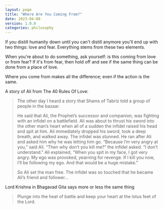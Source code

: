 ```yaml
---
layout: page
title: "Where Are You Coming From?"
date: 2023-04-08
version: 1.0.0
categories: philosophy
---
```


If you distill humanity down until you can't distill anymore you'll end up with two things: love and fear. Everything stems from these two elements.

When you're about to do something, ask yourself: is this coming from love or from fear? If it's from fear, then hold off and see if the same thing can be done from a place of love.

Where you come from makes all the difference; even if the action is the same.

A story of Ali from The 40 Rules Of Love:

> The other day I heard a story that Shams of Tabriz told a group of people in the bazaar.
>
> He said that Ali, the Prophet’s successor and companion, was fighting with an infidel on a battlefield. Ali was about to thrust his sword into the other man’s heart when all of a sudden the infidel raised his head and spit at him. Ali immediately dropped his sword, took a deep breath, and walked away. The infidel was stunned. He ran after Ali and asked him why he was letting him go. “Because I’m very angry at you,” said Ali. “Then why don’t you kill me?” the infidel asked. “I don’t understand.” Ali explained, “When you spit in my face, I got very angry. My ego was provoked, yearning for revenge. If I kill you now, I’ll be following my ego. And that would be a huge mistake.”
>
> So Ali set the man free. The infidel was so touched that he became Ali’s friend and follower...

Lord Krishna in Bhagavad Gita says more or less the same thing

> Plunge into the heat of battle and keep your heart at the lotus feet of the Lord.

